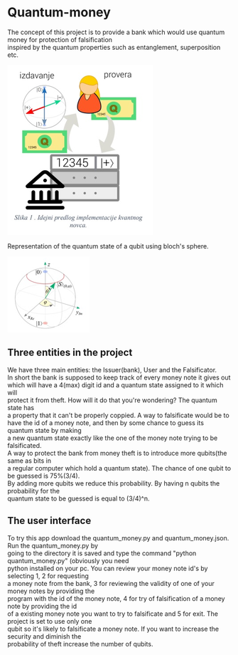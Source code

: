 # Quantum-money

The concept of this project is to provide a bank which would use quantum money for protection of falsification<br>
inspired by the quantum properties such as entanglement, superposition etc. 

![quantum_bank](pictures/Immagine.jpg)

Representation of the quantum state of a qubit using bloch's sphere.

![bloch](pictures/bloh.jpg)

## Three entities in the project

We have three main entities: the Issuer(bank), User and the Falsificator.<br>
In short the bank is supposed to keep track of every money note it gives out<br>
which will have a 4(max) digit id and a quantum state assigned to it which will<br>
protect it from theft. How will it do that you're wondering? The quantum state has<br>
a property that it can't be properly coppied. A way to falsificate would be to<br>
have the id of a money note, and then by some chance to guess its quantum state by making<br>
a new quantum state exactly like the one of the money note trying to be falsificated.<br>
A way to protect the bank from money theft is to introduce more qubits(the same as bits in<br>
a regular computer which hold a quantum state). The chance of one qubit to be guessed is 75%(3/4).<br>
By adding more qubits we reduce this probability. By having n qubits the probability for the<br>
quantum state to be guessed is equal to (3/4)^n.<br>

## The user interface

To try this app download the quantum_money.py and quantum_money.json. Run the quantum_money.py by<br>
going to the directory it is saved and type the command "python quantum_money.py" (obviously you need<br>
python installed on your pc. You can review your money note id's by selecting 1, 2 for requesting <br>
a money note from the bank, 3 for reviewing the validity of one of your money notes by providing the<br>
program with the id of the money note, 4 for try of falsification of a money note by providing the id<br>
of a existing money note you want to try to falsificate and 5 for exit. The project is set to use only one<br>
qubit so it's likely to falsificate a money note. If you want to increase the security and diminish the<br>
probability of theft increase the number of qubits.
